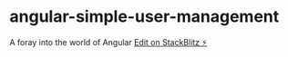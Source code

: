 # angular-simple-user-management

A foray into the world of Angular
[Edit on StackBlitz ⚡️](https://stackblitz.com/edit/angular-simple-user-management-qr6vdd)